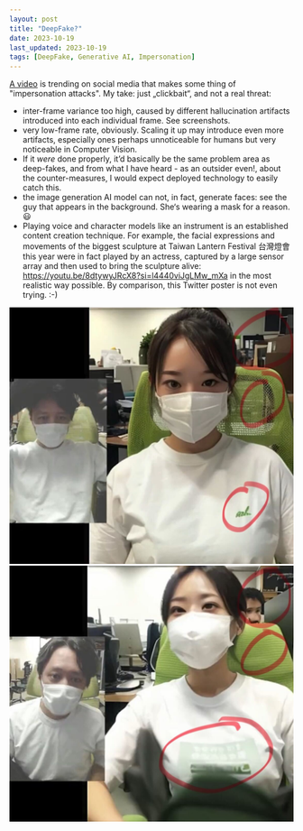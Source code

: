 ```yaml
---
layout: post
title: "DeepFake?"
date: 2023-10-19
last_updated: 2023-10-19
tags: [DeepFake, Generative AI, Impersonation]
---
```


[A video](https://x.com/yokohara_h/status/1714677568023285840?s=46&t=tKoAWd7etyatheAmJYRJvA) is trending on social media that makes some thing of "impersonation attacks". My take: just „clickbait“, and not a real threat:
* inter-frame variance too high, caused by different hallucination artifacts introduced into each individual frame. See screenshots.
* very low-frame rate, obviously. Scaling it up may introduce even more artifacts, especially ones perhaps unnoticeable for humans but very noticeable in Computer Vision.
* If it *were* done properly, it’d basically be the same problem area as deep-fakes, and from what I have heard - as an outsider even!, about the counter-measures, I would expect deployed technology to easily catch this.
* the image generation AI model can not, in fact, generate faces: see the guy that appears in the background. She‘s wearing a mask for a reason. :smiley:
* Playing voice and character models like an instrument is an established content creation technique. For example, the facial expressions and movements of the biggest sculpture at Taiwan Lantern Festival 台灣燈會 this year were in fact played by an actress, captured by a large sensor array and then used to bring the sculpture alive: https://youtu.be/8dtywyJRcX8?si=l4440viJgLMw_mXa in the most realistic way possible. By comparison, this Twitter poster is not even trying. :-)

![Screenshot #1](assets/img/IMG_7513.jpg)
![Screenshot #2](assets/img/IMG_7515.jpg)